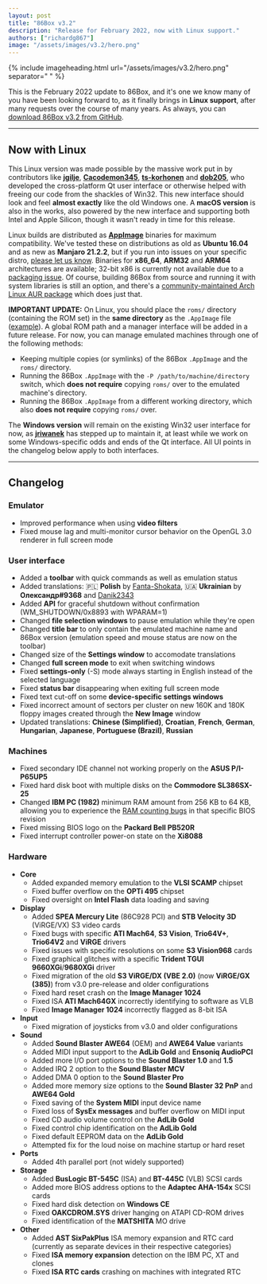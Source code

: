 ```yaml
---
layout: post
title: "86Box v3.2"
description: "Release for February 2022, now with Linux support."
authors: ["richardg867"]
image: "/assets/images/v3.2/hero.png"
---
```


{% include imageheading.html url="/assets/images/v3.2/hero.png" separator=" " %}

This is the February 2022 update to 86Box, and it's one we know many of you have been looking forward to, as it finally brings in **Linux support**, after many requests over the course of many years. As always, you can [download 86Box v3.2 from GitHub](https://github.com/86Box/86Box/releases/tag/v3.2).

<hr />

## Now with Linux

This Linux version was made possible by the massive work put in by contributors like [**jgilje**](https://github.com/jgilje), [**Cacodemon345**](https://github.com/Cacodemon345), [**ts-korhonen**](https://github.com/ts-korhonen) and [**dob205**](https://github.com/dob205), who developed the cross-platform Qt user interface or otherwise helped with freeing our code from the shackles of Win32. This new interface should look and feel **almost exactly** like the old Windows one. A **macOS version** is also in the works, also powered by the new interface and supporting both Intel and Apple Silicon, though it wasn't ready in time for this release.

Linux builds are distributed as [**AppImage**](https://appimage.org) binaries for maximum compatibility. We've tested these on distributions as old as **Ubuntu 16.04** and as new as **Manjaro 21.2.2**, but if you run into issues on your specific distro, [please let us know](/#social). Binaries for **x86_64**, **ARM32** and **ARM64** architectures are available; 32-bit x86 is currently not available due to a [packaging issue](https://github.com/AppImageCrafters/AppRun/issues/37). Of course, building 86Box from source and running it with system libraries is still an option, and there's a [community-maintained Arch Linux AUR package](https://aur.archlinux.org/packages/86box) which does just that.

**IMPORTANT UPDATE:** On Linux, you should place the `roms/` directory (containing the ROM set) in the **same directory** as the `.AppImage` file ([example](/assets/images/v3.2/roms.png)\). A global ROM path and a manager interface will be added in a future release. For now, you can manage emulated machines through one of the following methods:

* Keeping multiple copies (or symlinks) of the 86Box `.AppImage` and the `roms/` directory.
* Running the 86Box `.AppImage` with the `-P /path/to/machine/directory` switch, which **does not require** copying `roms/` over to the emulated machine's directory.
* Running the 86Box `.AppImage` from a different working directory, which also **does not require** copying `roms/` over.

The **Windows version** will remain on the existing Win32 user interface for now, as [**jriwanek**](https://github.com/jriwanek) has stepped up to maintain it, at least while we work on some Windows-specific odds and ends of the Qt interface. All UI points in the changelog below apply to both interfaces.

<hr />

## Changelog

### Emulator

* Improved performance when using **video filters**
* Fixed mouse lag and multi-monitor cursor behavior on the OpenGL 3.0 renderer in full screen mode

### User interface

* Added a **toolbar** with quick commands as well as emulation status
* Added translations: 🇵🇱 **Polish** by [Fanta-Shokata](https://github.com/Fanta-Shokata), 🇺🇦 **Ukrainian** by **Олександр#9368** and [Danik2343](https://github.com/Danik2343)
* Added **API** for graceful shutdown without confirmation (WM_SHUTDOWN/0x8893 with WPARAM=1)
* Changed **file selection windows** to pause emulation while they're open
* Changed **title bar** to only contain the emulated machine name and 86Box version (emulation speed and mouse status are now on the toolbar)
* Changed size of the **Settings window** to accomodate translations
* Changed **full screen mode** to exit when switching windows
* Fixed **settings-only** (-S) mode always starting in English instead of the selected language
* Fixed **status bar** disappearing when exiting full screen mode
* Fixed text cut-off on some **device-specific settings windows**
* Fixed incorrect amount of sectors per cluster on new 160K and 180K floppy images created through the **New Image** window
* Updated translations: **Chinese (Simplified)**, **Croatian**, **French**, **German**, **Hungarian**, **Japanese**, **Portuguese (Brazil)**, **Russian**

### Machines

* Fixed secondary IDE channel not working properly on the **ASUS P/I-P65UP5**
* Fixed hard disk boot with multiple disks on the **Commodore SL386SX-25**
* Changed **IBM PC (1982)** minimum RAM amount from 256 KB to 64 KB, allowing you to experience the [RAM counting bugs](http://minuszerodegrees.net/5150/misc/5150_27OCT82_less_than_4_ram_banks.htm) in that specific BIOS revision
* Fixed missing BIOS logo on the **Packard Bell PB520R**
* Fixed interrupt controller power-on state on the **Xi8088**

### Hardware

* **Core**
  * Added expanded memory emulation to the **VLSI SCAMP** chipset
  * Fixed buffer overflow on the **OPTi 495** chipset
  * Fixed oversight on **Intel Flash** data loading and saving
* **Display**
  * Added **SPEA Mercury Lite** (86C928 PCI) and **STB Velocity 3D** (ViRGE/VX) S3 video cards
  * Fixed bugs with specific **ATI Mach64**, **S3 Vision**, **Trio64V+**, **Trio64V2** and **ViRGE** drivers
  * Fixed issues with specific resolutions on some **S3 Vision968** cards
  * Fixed graphical glitches with a specific **Trident TGUI 9660XGi**/**9680XGi** driver
  * Fixed migration of the old **S3 ViRGE/DX (VBE 2.0)** (now **ViRGE/GX (385)**) from v3.0 pre-release and older configurations
  * Fixed hard reset crash on the **Image Manager 1024**
  * Fixed ISA **ATI Mach64GX** incorrectly identifying to software as VLB
  * Fixed **Image Manager 1024** incorrectly flagged as 8-bit ISA
* **Input**
  * Fixed migration of joysticks from v3.0 and older configurations
* **Sound**
  * Added **Sound Blaster AWE64** (OEM) and **AWE64 Value** variants
  * Added MIDI input support to the **AdLib Gold** and **Ensoniq AudioPCI**
  * Added more I/O port options to the **Sound Blaster 1.0** and **1.5**
  * Added IRQ 2 option to the **Sound Blaster MCV**
  * Added DMA 0 option to the **Sound Blaster Pro**
  * Added more memory size options to the **Sound Blaster 32 PnP** and **AWE64 Gold**
  * Fixed saving of the **System MIDI** input device name
  * Fixed loss of **SysEx messages** and buffer overflow on MIDI input
  * Fixed CD audio volume control on the **AdLib Gold**
  * Fixed control chip identification on the **AdLib Gold**
  * Fixed default EEPROM data on the **AdLib Gold**
  * Attempted fix for the loud noise on machine startup or hard reset
* **Ports**
  * Added 4th parallel port (not widely supported)
* **Storage**
  * Added **BusLogic BT-545C** (ISA) and **BT-445C** (VLB) SCSI cards
  * Added more BIOS address options to the **Adaptec AHA-154x** SCSI cards
  * Fixed hard disk detection on **Windows CE**
  * Fixed **OAKCDROM.SYS** driver hanging on ATAPI CD-ROM drives
  * Fixed identification of the **MATSHITA** MO drive
* **Other**
  * Added **AST SixPakPlus** ISA memory expansion and RTC card (currently as separate devices in their respective categories)
  * Fixed **ISA memory expansion** detection on the IBM PC, XT and clones
  * Fixed **ISA RTC cards** crashing on machines with integrated RTC
